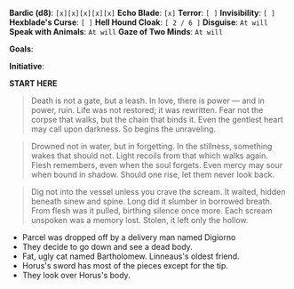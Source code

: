 **Bardic (d8)**: `[x][x][x][x][x]`
**Echo Blade**: `[x]`
**Terror**: `[ ]`
**Invisibility**: `[ ]`
**Hexblade's Curse**: `[ ]`
**Hell Hound Cloak**: `[ 2 / 6 ]`
**Disguise**: `At will`
**Speak with Animals**: `At will`
**Gaze of Two Minds**: `At will`

**Goals**:

**Initiative**:

**START HERE**
> Death is not a gate, but a leash. 
> In love, there is power — and in power, ruin. 
> Life was not restored; it was rewritten. 
> Fear not the corpse that walks, but the chain that binds it. 
> Even the gentlest heart may call upon darkness. 
> So begins the unraveling.

> Drowned not in water, but in forgetting.
> In the stillness, something wakes that should not.
> Light recoils from that which walks again.
> Flesh remembers, even when the soul forgets.
> Even mercy may sour when bound in shadow.
> Should one rise, let them never look back.

> Dig not into the vessel unless you crave the scream. 
> It waited, hidden beneath sinew and spine. 
> Long did it slumber in borrowed breath. 
> From flesh was it pulled, birthing silence once more. 
> Each scream unspoken was a memory lost. 
> Stolen, it left only the hollow.

- Parcel was dropped off by a delivery man named Digiorno
- They decide to go down and see a dead body.
- Fat, ugly cat named Bartholomew. Linneaus's oldest friend.
- Horus's sword has most of the pieces except for the tip.
- They look over Horus's body.